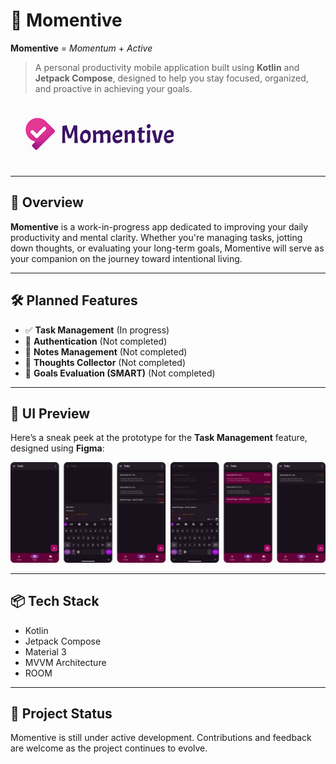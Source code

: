

# 📱 Momentive 

**Momentive** = *Momentum* + *Active*

> A personal productivity mobile application built using **Kotlin** and **Jetpack Compose**, designed to help you stay focused, organized, and proactive in achieving your goals.

  <img src="assets/logo/app_logo_v2_cropped.png" alt="Momentive Logo" width="284" height="100">

---

## 🚀 Overview

**Momentive** is a work-in-progress app dedicated to improving your daily productivity and mental clarity. Whether you're managing tasks, jotting down thoughts, or evaluating your long-term goals, Momentive will serve as your companion on the journey toward intentional living.

---

## 🛠 Planned Features

- ✅ **Task Management** (In progress)  
- 🔐 **Authentication** (Not completed)  
- 📝 **Notes Management** (Not completed)  
- 💭 **Thoughts Collector** (Not completed)  
- 🎯 **Goals Evaluation (SMART)** (Not completed)

---

## 🎨 UI Preview

Here’s a sneak peek at the prototype for the **Task Management** feature, designed using **Figma**:

![Task Feature - Figma Prototype](assets/task_feature_prototype.png)

---

## 📦 Tech Stack

- Kotlin  
- Jetpack Compose  
- Material 3  
- MVVM Architecture
- ROOM
  
---

## 🚧 Project Status

Momentive is still under active development. Contributions and feedback are welcome as the project continues to evolve.
